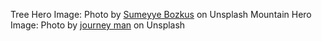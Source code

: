 Tree Hero Image: Photo by [Sumeyye Bozkus](https://unsplash.com/photos/z30LzXjWs28?utm_source=unsplash&utm_medium=referral&utm_content=creditCopyText) on Unsplash
Mountain Hero Image: Photo by [journey man](https://unsplash.com/photos/pTdTkyFiJFY?utm_source=unsplash&utm_medium=referral&utm_content=creditCopyText) on Unsplash